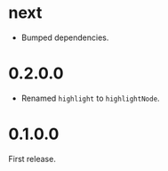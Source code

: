 # next

* Bumped dependencies.

# 0.2.0.0

* Renamed `highlight` to `highlightNode`.

# 0.1.0.0

First release.
